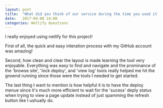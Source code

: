 ```yaml
---
layout: post
title:  "What did you think of our service during the time you used it?"
date:   2017-04-08 14:00
categories: Netlify Questions
---
```

I really enjoyed using netlify for this project! 

First of all, the quick and easy interation process with my GitHub account was amazing!

Second, how clean and clear the layout is made learning the tool very enjoyable. Everything was easy to find and navigate and the prominance of the 'browse site', 'lock deploy', and 'view log' tools really helped me hit the grownd running since those were the tools I needed to get started. 

The last thing I want to mention is how helpful it is to have the deploy menue since it's much more efficient to wait for the 'sucess' deply status when trying to view a page update instead of just spamming the refresh button like I ushually do.  

